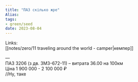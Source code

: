 ```yaml
---
title: "ПАЗ скілько жре"
Alias: 
tags:
- green/seed
date: 2023-08-04
---
```

Links:  
[[notes/zero/11 traveling around the world - camper|кемпер]]

—  
ПАЗ 3206 (з дв. ЗМЗ-672-11) – витрата 36.00 на 100км  
Ціна 1 900 000 - 2 100 000 ₽  
//Ну, таке

